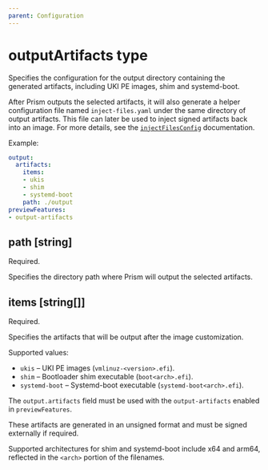 ```yaml
---
parent: Configuration
---
```


# outputArtifacts type

Specifies the configuration for the output directory containing the generated
artifacts, including UKI PE images, shim and systemd-boot.

After Prism outputs the selected artifacts, it will also generate a helper
configuration file named `inject-files.yaml` under the same directory of output
artifacts. This file can later be used to inject signed artifacts back into an
image. For more details, see the [`injectFilesConfig`](./injectFilesConfig.md)
documentation.

Example:

```yaml
output:
  artifacts:
    items: 
    - ukis
    - shim
    - systemd-boot
    path: ./output
previewFeatures:
- output-artifacts
```

## path [string]

Required.

Specifies the directory path where Prism will output the selected artifacts.

## items [string[]]

Required.

Specifies the artifacts that will be output after the image customization.

Supported values:

- `ukis` – UKI PE images (`vmlinuz-<version>.efi`).
- `shim` – Bootloader shim executable (`boot<arch>.efi`).
- `systemd-boot` – Systemd-boot executable (`systemd-boot<arch>.efi`).

The `output.artifacts` field must be used with the `output-artifacts` enabled in `previewFeatures`.

These artifacts are generated in an unsigned format and must be signed externally if required.

Supported architectures for shim and systemd-boot include x64 and arm64,
reflected in the `<arch>` portion of the filenames.
